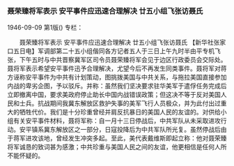 ### 聂荣臻将军表示  安平事件应迅速合理解决  廿五小组飞张访聂氏

1946-09-09
第1版()
专栏：

　　聂荣臻将军表示
    安平事件应迅速合理解决
    廿五小组飞张访聂氏
    【新华社张家口五日电】军调部第二十五小组偕同各方记者五人于三日上午九时半由平专机飞张，下午五时与中共晋察冀军区司令员聂荣臻将军会见于边区行政委员会交际处。聂将军表示希望安平事件迅予合理解决，尤望今后不再发生同类事件。聂将军对蒋方诬称安平事件为中共有计划策动，图挑拨美国与中共关系，与拖拉美国直接参加内战的卑劣企图，予以驳斥。并称：虽然我们坚决要求驻华美军于遣俘任务完成后立即撤离中国，要求美政府停止助长中国内战错误政策；但这决不等于反对美国人民和士兵。抗战期间我冀东解放区救护失事的美军飞行人员极众，并为此付出过重大的牺牲代价。我们是十分珍重曾经并肩反抗暴日的美国人民的友谊的。对供给小组有关安平事件材料，聂将军称：自一月十三日停战后，中共军队从未采取进攻行动。安平镇系冀东解放区之一部分，日寇投降后为中共军队所光复。虽然停战后由于蒋军进攻该地，曾经发生冲突多起。至此，美代表戴维斯即起立称：他对聂荣臻将军诚恳的致词甚为感激；中共珍重与美国人民之间的友谊，他更相信是任何人所不能怀疑的。
